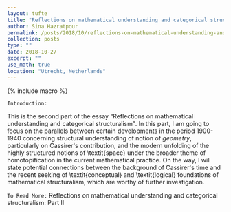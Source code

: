 ```yaml
---
layout: tufte
title: "Reflections on mathematical understanding and categorical structuralism: part II"
author: Sina Hazratpour
permalink: /posts/2018/10/reflections-on-mathematical-understanding-and-categorical-structuralism-II
collection: posts
type: ""
date: 2018-10-27
excerpt: ""
use_math: true
location: "Utrecht, Netherlands"
---
```


{% include macro %}

`Introduction:`

This is the second part of the essay <q>Reflections on mathematical understanding and categorical structuralism</q>. In this part, I am going to focus on the parallels between certain developments in the period 1900-1940 concerning structural understanding of notion of _geometry_, particularly on Cassirer's contribution, and the modern unfolding of the highly structured notions of \textit{space} under the broader theme of homotopification in the current mathematical practice. On the way, I will state potential connections between the background of Cassirer's time and the recent seeking of \textit{conceptual} and \textit{logical} foundations of mathematical structuralism, which are worthy of further investigation.  


`To Read More:`
 Reflections on mathematical understanding and categorical structuralism: Part II <a href="/files/phil/phil-maths/reflections-mathstr-understanding-II.pdf" target="_blank"> <i class="fa fa-file-pdf-o" aria-hidden="true"></i> </a>





